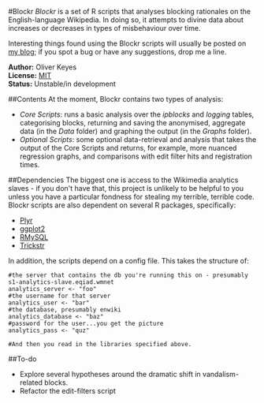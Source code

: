 #Blockr
_Blockr_ is a set of R scripts that analyses blocking rationales on the English-language Wikipedia. In doing so, it attempts to divine data about increases or decreases in types of misbehaviour over time.

Interesting things found using the Blockr scripts will usually be posted on [my blog](https://blog.ironholds.org); if you spot a bug or have any suggestions, drop me a line.

__Author:__ Oliver Keyes<br>
__License:__ [MIT](http://opensource.org/licenses/MIT)<br>
__Status:__ Unstable/in development

##Contents
At the moment, Blockr contains two types of analysis:

* _Core Scripts_: runs a basic analysis over the _ipblocks_ and _logging_ tables, categorising blocks, returning and saving the anonymised, aggregate data (in the _Data_ folder) and graphing the output (in the _Graphs_ folder).
* _Optional Scripts_: some optional data-retrieval and analysis that takes the output of the Core Scripts and returns, for example, more nuanced regression graphs, and comparisons with edit filter hits and registration times.

##Dependencies
The biggest one is access to the Wikimedia analytics slaves - if you don't have that, this project is unlikely to be helpful to you unless you have a particular fondness for stealing my terrible, terrible code. Blockr scripts are also dependent on several R packages, specifically:

* [Plyr](https://plyr.had.co.nz/)
* [ggplot2](https://ggplot2.org/)
* [RMySQL](https://cran.r-project.org/web/packages/RMySQL/index.html)
* [Trickstr](https://github.com/Ironholds/trickstr)

In addition, the scripts depend on a config file. This takes the structure of:

	#the server that contains the db you're running this on - presumably s1-analytics-slave.eqiad.wmnet
	analytics_server <- "foo"
	#the username for that server
	analytics_user <- "bar"
	#the database, presumably enwiki
	analytics_database <- "baz"
	#password for the user...you get the picture
	analytics_pass <- "quz"
	
	#And then you read in the libraries specified above.
	
##To-do
* Explore several hypotheses around the dramatic shift in vandalism-related blocks.
* Refactor the edit-filters script